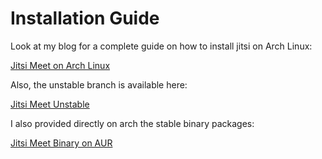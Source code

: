 # Installation Guide

Look at my blog for a complete guide on how to install jitsi on Arch Linux:

[Jitsi Meet on Arch Linux](https://blog.celogeek.com/posts/linux/archlinux/2020-06-jitsi-meet-on-arch-linux/)

Also, the unstable branch is available here:

[Jitsi Meet Unstable](https://github.com/celogeek/jitsi-meet-arch-unstable)

I also provided directly on arch the stable binary packages:

[Jitsi Meet Binary on AUR](https://aur.archlinux.org/packages/?K=celogeek&SeB=m)

